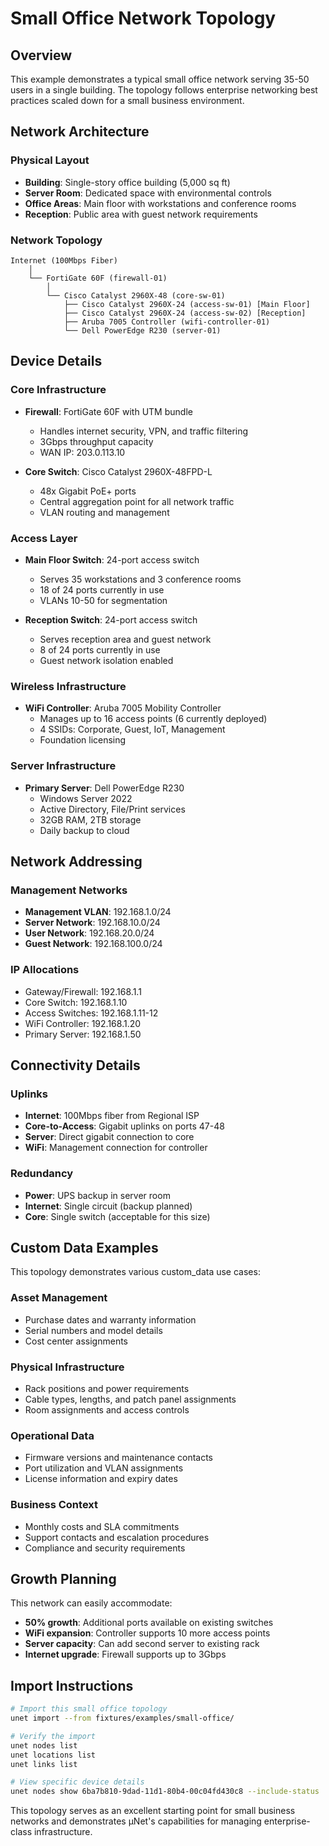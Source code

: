 # Small Office Network Topology

## Overview

This example demonstrates a typical small office network serving 35-50 users in a single building. The topology follows enterprise networking best practices scaled down for a small business environment.

## Network Architecture

### Physical Layout
- **Building**: Single-story office building (5,000 sq ft)
- **Server Room**: Dedicated space with environmental controls
- **Office Areas**: Main floor with workstations and conference rooms  
- **Reception**: Public area with guest network requirements

### Network Topology
```
Internet (100Mbps Fiber)
    │
    └── FortiGate 60F (firewall-01)
        │
        └── Cisco Catalyst 2960X-48 (core-sw-01)
            ├── Cisco Catalyst 2960X-24 (access-sw-01) [Main Floor]
            ├── Cisco Catalyst 2960X-24 (access-sw-02) [Reception]
            ├── Aruba 7005 Controller (wifi-controller-01)
            └── Dell PowerEdge R230 (server-01)
```

## Device Details

### Core Infrastructure
- **Firewall**: FortiGate 60F with UTM bundle
  - Handles internet security, VPN, and traffic filtering
  - 3Gbps throughput capacity
  - WAN IP: 203.0.113.10

- **Core Switch**: Cisco Catalyst 2960X-48FPD-L
  - 48x Gigabit PoE+ ports
  - Central aggregation point for all network traffic
  - VLAN routing and management

### Access Layer
- **Main Floor Switch**: 24-port access switch
  - Serves 35 workstations and 3 conference rooms
  - 18 of 24 ports currently in use
  - VLANs 10-50 for segmentation

- **Reception Switch**: 24-port access switch  
  - Serves reception area and guest network
  - 8 of 24 ports currently in use
  - Guest network isolation enabled

### Wireless Infrastructure
- **WiFi Controller**: Aruba 7005 Mobility Controller
  - Manages up to 16 access points (6 currently deployed)
  - 4 SSIDs: Corporate, Guest, IoT, Management
  - Foundation licensing

### Server Infrastructure  
- **Primary Server**: Dell PowerEdge R230
  - Windows Server 2022
  - Active Directory, File/Print services
  - 32GB RAM, 2TB storage
  - Daily backup to cloud

## Network Addressing

### Management Networks
- **Management VLAN**: 192.168.1.0/24
- **Server Network**: 192.168.10.0/24  
- **User Network**: 192.168.20.0/24
- **Guest Network**: 192.168.100.0/24

### IP Allocations
- Gateway/Firewall: 192.168.1.1
- Core Switch: 192.168.1.10
- Access Switches: 192.168.1.11-12
- WiFi Controller: 192.168.1.20
- Primary Server: 192.168.1.50

## Connectivity Details

### Uplinks
- **Internet**: 100Mbps fiber from Regional ISP
- **Core-to-Access**: Gigabit uplinks on ports 47-48
- **Server**: Direct gigabit connection to core
- **WiFi**: Management connection for controller

### Redundancy
- **Power**: UPS backup in server room
- **Internet**: Single circuit (backup planned)
- **Core**: Single switch (acceptable for this size)

## Custom Data Examples

This topology demonstrates various custom_data use cases:

### Asset Management
- Purchase dates and warranty information
- Serial numbers and model details
- Cost center assignments

### Physical Infrastructure  
- Rack positions and power requirements
- Cable types, lengths, and patch panel assignments
- Room assignments and access controls

### Operational Data
- Firmware versions and maintenance contacts
- Port utilization and VLAN assignments
- License information and expiry dates

### Business Context
- Monthly costs and SLA commitments
- Support contacts and escalation procedures
- Compliance and security requirements

## Growth Planning

This network can easily accommodate:
- **50% growth**: Additional ports available on existing switches
- **WiFi expansion**: Controller supports 10 more access points  
- **Server capacity**: Can add second server to existing rack
- **Internet upgrade**: Firewall supports up to 3Gbps

## Import Instructions

```bash
# Import this small office topology
unet import --from fixtures/examples/small-office/

# Verify the import
unet nodes list
unet locations list  
unet links list

# View specific device details
unet nodes show 6ba7b810-9dad-11d1-80b4-00c04fd430c8 --include-status
```

This topology serves as an excellent starting point for small business networks and demonstrates μNet's capabilities for managing enterprise-class infrastructure.
